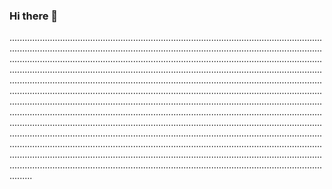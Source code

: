 ### Hi there 👋

.....................................................................................................................................................................................................................................................................................................................................................................................................................................................................................................................................................................................................................................................................................................................................................................................................................................................................................................................................................................................................................................................................................................................................................................................................................................................................................................................................................................................................................................................................................................................................................................................................................................................................................